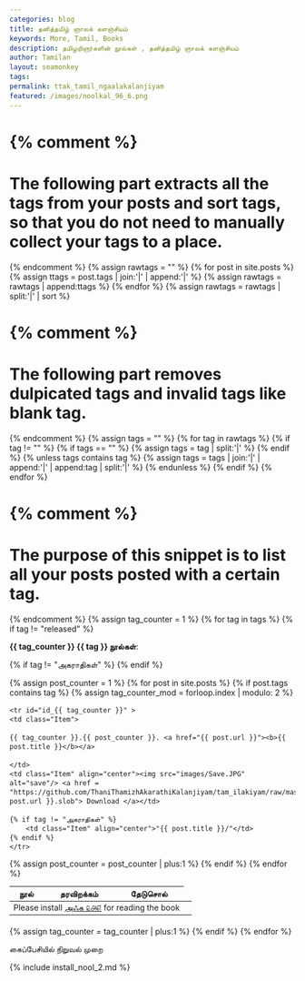 ```yaml
--- 
categories: blog 
title: தனித்தமிழ் ஞாலக் களஞ்சியம்
keywords: More, Tamil, Books 
description: தமிழறிஞர்களின் நூல்கள் , தனித்தமிழ் ஞாலக் களஞ்சியம்
author: Tamilan 
layout: seamonkey 
tags:  
permalink: ttak_tamil_ngaalakalanjiyam 
featured: /images/noolkal_96_6.png 
--- 
```

 
{% comment %}
=======================
The following part extracts all the tags from your posts and sort tags, so that you do not need to manually collect your tags to a place.
=======================
{% endcomment %}
{% assign rawtags = "" %}
{% for post in site.posts %}
 {% assign ttags = post.tags | join:'|' | append:'|' %}
 {% assign rawtags = rawtags | append:ttags %}
{% endfor %}
{% assign rawtags = rawtags | split:'|' | sort %}

{% comment %}
=======================
The following part removes dulpicated tags and invalid tags like blank tag.
=======================
{% endcomment %}
{% assign tags = "" %}
{% for tag in rawtags %}
 {% if tag != "" %}
  {% if tags == "" %}
   {% assign tags = tag | split:'|' %}
  {% endif %}
  {% unless tags contains tag %}
   {% assign tags = tags | join:'|' | append:'|' | append:tag | split:'|' %}
  {% endunless %}
 {% endif %}
{% endfor %}

{% comment %}
=======================
The purpose of this snippet is to list all your posts posted with a certain tag.
=======================
{% endcomment %}
{% assign tag_counter = 1 %}
{% for tag in tags %}
{% if tag != "released" %}	
<P><B>{{ tag_counter }} <a name="{{ tag }}">{{ tag }}</a> நூல்கள்</B>:</P>  
<TABLE cellspacing ="1" cellpadding ="6" border = "0">
  <thead>
    <tr>
      <th class="Title" align="center">நூல்</th>
      <th class="Title" align="center">தரவிறக்கம்</th>      
			{% if tag != "அகராதிகள்" %}	
			<th class="Title" align="center">தேடுசொல்</th>      			
			{% endif %}
    </tr>
  </thead>
  <tfoot>
    <tr>
      <td class="bottom-left"></td>
      <td colspan="4"></td>
      <td class="bottom-right"></td>
    </tr>
  </tfoot>
  <tbody>
  
{% assign post_counter = 1 %}
{% for post in site.posts %}
{% if post.tags contains tag %}
{% assign tag_counter_mod = forloop.index | modulo: 2 %}


	<tr id="id_{{ tag_counter }}" >
	<td class="Item">
	
	{{ tag_counter }}.{{ post_counter }}. <a href="{{ post.url }}"><b>{{ post.title }}</b></a>
	
	</td>
	<td class="Item" align="center"><img src="images/Save.JPG" alt="save"/> <a href = "https://github.com/ThaniThamizhAkarathiKalanjiyam/tam_ilakiyam/raw/master/Noolkal{{ post.url }}.slob"> Download </a></td>	
	
	{% if tag != "அகராதிகள்" %}	
		<td class="Item" align="center">"{{ post.title }}/"</td>	
	{% endif %}
	</tr>


{% assign post_counter = post_counter | plus:1 %}
{% endif %}
{% endfor %}
  <tr><td colspan="3">Please install <a href="#niruval">அஃக ௨௮௭</a> for reading the book</td></tr>
  </tbody>
</table>
{% assign tag_counter = tag_counter | plus:1 %}
{% endif %}
{% endfor %}

<a name="niruval"> கைப்பேசியில் நிறுவல் முறை</a>

{% include install_nool_2.md %} 